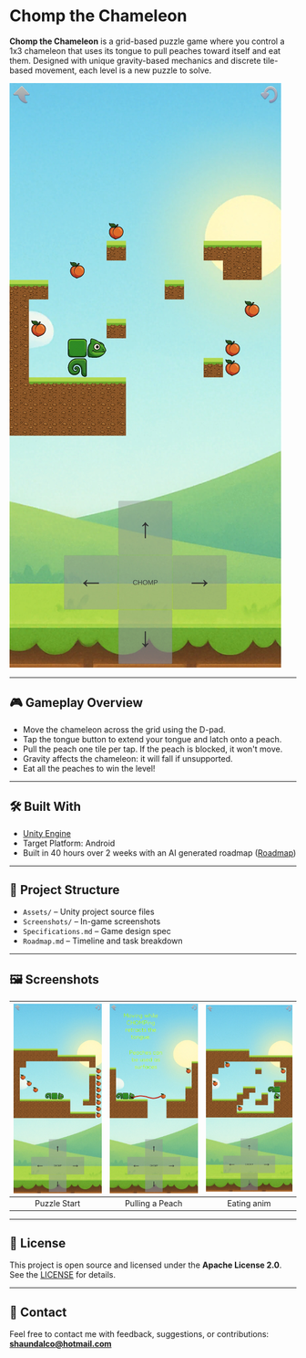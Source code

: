 # Chomp the Chameleon

**Chomp the Chameleon** is a grid-based puzzle game where you control a 1x3 chameleon that uses its tongue to pull peaches toward itself and eat them. Designed with unique gravity-based mechanics and discrete tile-based movement, each level is a new puzzle to solve.

![screenshot](./Screenshots/Screenshot_20250629-114937_Chomp_The_Chameleon.jpg)

---

## 🎮 Gameplay Overview

* Move the chameleon across the grid using the D-pad.
* Tap the tongue button to extend your tongue and latch onto a peach.
* Pull the peach one tile per tap. If the peach is blocked, it won't move.
* Gravity affects the chameleon: it will fall if unsupported.
* Eat all the peaches to win the level!

---

## 🛠 Built With

* [Unity Engine](https://unity.com/)
* Target Platform: Android
* Built in 40 hours over 2 weeks with an AI generated roadmap ([Roadmap](./Roadmap.md))

---

## 📂 Project Structure

* `Assets/` – Unity project source files
* `Screenshots/` – In-game screenshots
* `Specifications.md` – Game design spec
* `Roadmap.md` – Timeline and task breakdown

---

## 🖼 Screenshots

| ![](Screenshots/Screenshot_20250629-114923_Chomp_The_Chameleon.jpg) | ![](Screenshots/Screenshot_20250629-115003_Chomp_The_Chameleon.jpg) | ![](Screenshots/Screenshot_20250629-115045_Chomp_The_Chameleon.jpg) |
| :---------------------------------------------------------------------: | :---------------------------------------------------------------------: | :---------------------------------------------------------------------: |
|                               Puzzle Start                              |                             Pulling a Peach                             |                                     Eating anim                             |

---

## 📜 License

This project is open source and licensed under the **Apache License 2.0**.
See the [LICENSE](https://www.apache.org/licenses/LICENSE-2.0) for details.

---

## 📢 Contact

Feel free to contact me with feedback, suggestions, or contributions:
**[shaundalco@hotmail.com](mailto:shaundalco@hotmail.com)**
